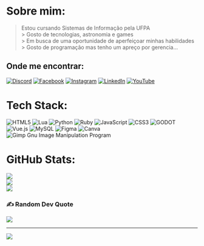 # Sobre mim:
> Estou cursando Sistemas de Informação pela UFPA<br>> Gosto de tecnologias, astronomia e games<br>> Em busca de uma oportunidade de aperfeiçoar minhas habilidades<br>> Gosto de programação mas tenho um apreço por gerencia...


## Onde me encontrar:
[![Discord](https://img.shields.io/badge/Discord-%237289DA.svg?logo=discord&logoColor=white)](https://discord.gg/lucas_santos.png) [![Facebook](https://img.shields.io/badge/Facebook-%231877F2.svg?logo=Facebook&logoColor=white)](https://facebook.com/lucas.nao.sabe) [![Instagram](https://img.shields.io/badge/Instagram-%23E4405F.svg?logo=Instagram&logoColor=white)](https://instagram.com/lucas_16.png) [![LinkedIn](https://img.shields.io/badge/LinkedIn-%230077B5.svg?logo=linkedin&logoColor=white)](https://linkedin.com/in/luk4z) [![YouTube](https://img.shields.io/badge/YouTube-%23FF0000.svg?logo=YouTube&logoColor=white)](https://youtube.com/@@_luk4z_) 

# Tech Stack:
![HTML5](https://img.shields.io/badge/html5-%23E34F26.svg?style=for-the-badge&logo=html5&logoColor=white) ![Lua](https://img.shields.io/badge/lua-%232C2D72.svg?style=for-the-badge&logo=lua&logoColor=white) ![Python](https://img.shields.io/badge/python-3670A0?style=for-the-badge&logo=python&logoColor=ffdd54) ![Ruby](https://img.shields.io/badge/ruby-%23CC342D.svg?style=for-the-badge&logo=ruby&logoColor=white) ![JavaScript](https://img.shields.io/badge/javascript-%23323330.svg?style=for-the-badge&logo=javascript&logoColor=%23F7DF1E) ![CSS3](https://img.shields.io/badge/css3-%231572B6.svg?style=for-the-badge&logo=css3&logoColor=white) ![GODOT](https://img.shields.io/badge/godot-3582bb.svg?style=for-the-badge&logo=godot-engine&logoColor=white) ![Vue.js](https://img.shields.io/badge/vuejs-%2335495e.svg?style=for-the-badge&logo=vuedotjs&logoColor=%234FC08D) ![MySQL](https://img.shields.io/badge/mysql-%2300f.svg?style=for-the-badge&logo=mysql&logoColor=white) 	![Figma](https://img.shields.io/badge/figma-%23F24E1E.svg?style=for-the-badge&logo=figma&logoColor=white) ![Canva](https://img.shields.io/badge/Canva-%2300C4CC.svg?style=for-the-badge&logo=Canva&logoColor=white) ![Gimp Gnu Image Manipulation Program](https://img.shields.io/badge/Gimp-657D8B?style=for-the-badge&logo=gimp&logoColor=FFFFFF)
# GitHub Stats:
![](https://github-readme-stats.vercel.app/api?username=DEV-LUK4Z&theme=dark&hide_border=true&include_all_commits=true&count_private=true)<br/>
![](https://github-readme-streak-stats.herokuapp.com/?user=DEV-LUK4Z&theme=dark&hide_border=true)<br/>
![](https://github-readme-stats.vercel.app/api/top-langs/?username=DEV-LUK4Z&theme=dark&hide_border=true&include_all_commits=true&count_private=true&layout=compact)

### ✍️ Random Dev Quote
![](https://quotes-github-readme.vercel.app/api?type=horizontal&theme=dark)

---
[![](https://visitcount.itsvg.in/api?id=DEV-LUK4Z&icon=9&color=8)](https://visitcount.itsvg.in)

<!-- Proudly created with GPRM ( https://gprm.itsvg.in ) -->
